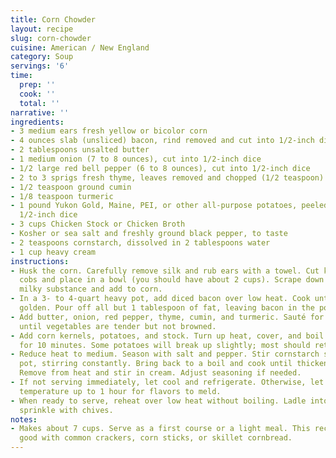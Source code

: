 ```yaml
---
title: Corn Chowder
layout: recipe
slug: corn-chowder
cuisine: American / New England
category: Soup
servings: '6'
time:
  prep: ''
  cook: ''
  total: ''
narrative: ''
ingredients:
- 3 medium ears fresh yellow or bicolor corn
- 4 ounces slab (unsliced) bacon, rind removed and cut into 1/2-inch dice
- 2 tablespoons unsalted butter
- 1 medium onion (7 to 8 ounces), cut into 1/2-inch dice
- 1/2 large red bell pepper (6 to 8 ounces), cut into 1/2-inch dice
- 2 to 3 sprigs fresh thyme, leaves removed and chopped (1/2 teaspoon)
- 1/2 teaspoon ground cumin
- 1/8 teaspoon turmeric
- 1 pound Yukon Gold, Maine, PEI, or other all-purpose potatoes, peeled and cut into
  1/2-inch dice
- 3 cups Chicken Stock or Chicken Broth
- Kosher or sea salt and freshly ground black pepper, to taste
- 2 teaspoons cornstarch, dissolved in 2 tablespoons water
- 1 cup heavy cream
instructions:
- Husk the corn. Carefully remove silk and rub ears with a towel. Cut kernels from
  cobs and place in a bowl (you should have about 2 cups). Scrape down cobs to extract
  milky substance and add to corn.
- In a 3- to 4-quart heavy pot, add diced bacon over low heat. Cook until crisp and
  golden. Pour off all but 1 tablespoon of fat, leaving bacon in the pot.
- Add butter, onion, red pepper, thyme, cumin, and turmeric. Sauté for about 8 minutes,
  until vegetables are tender but not browned.
- Add corn kernels, potatoes, and stock. Turn up heat, cover, and boil vigorously
  for 10 minutes. Some potatoes will break up slightly; most should retain shape.
- Reduce heat to medium. Season with salt and pepper. Stir cornstarch slurry into
  pot, stirring constantly. Bring back to a boil and cook until thickened slightly.
  Remove from heat and stir in cream. Adjust seasoning if needed.
- If not serving immediately, let cool and refrigerate. Otherwise, let sit at room
  temperature up to 1 hour for flavors to meld.
- When ready to serve, reheat over low heat without boiling. Ladle into bowls and
  sprinkle with chives.
notes:
- Makes about 7 cups. Serve as a first course or a light meal. This recipe is particularly
  good with common crackers, corn sticks, or skillet cornbread.
---
```

